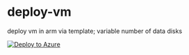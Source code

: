 # deploy-vm
deploy vm in arm via template; variable number of data disks

[![Deploy to Azure](http://azuredeploy.net/deploybutton.png)](https://azuredeploy.net/)
